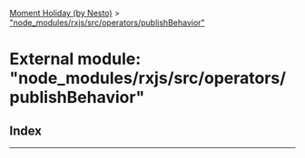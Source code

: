 [Moment Holiday (by Nesto)](../README.md) > ["node_modules/rxjs/src/operators/publishBehavior"](../modules/_node_modules_rxjs_src_operators_publishbehavior_.md)

# External module: "node_modules/rxjs/src/operators/publishBehavior"

## Index

---

